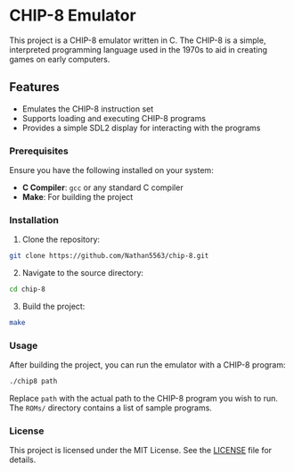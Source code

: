 # CHIP-8 Emulator

This project is a CHIP-8 emulator written in C. The CHIP-8 is a simple, interpreted programming language used in the 1970s to aid in creating games on early computers.

## Features

- Emulates the CHIP-8 instruction set
- Supports loading and executing CHIP-8 programs
- Provides a simple SDL2 display for interacting with the programs

### Prerequisites

Ensure you have the following installed on your system:

- **C Compiler**: `gcc` or any standard C compiler
- **Make**: For building the project

### Installation

1. Clone the repository:

```bash
git clone https://github.com/Nathan5563/chip-8.git
```

2. Navigate to the source directory:

```bash
cd chip-8
```

3. Build the project:

```bash
make
```

### Usage
After building the project, you can run the emulator with a CHIP-8 program:

```bash
./chip8 path
```
Replace `path` with the actual path to the CHIP-8 program you wish to run. The `ROMs/` directory contains a list of sample programs.

### License

This project is licensed under the MIT License. See the [LICENSE](./LICENSE) file for details.